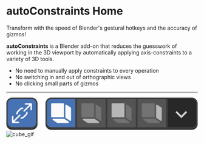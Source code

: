 # autoConstraints Home

Transform with the speed of Blender's gestural hotkeys and the accuracy of gizmos!

**autoConstraints** is a Blender add-on that reduces the guesswork of working in the 3D viewport by automatically applying axis-constraints to a variety of 3D tools.

- No need to manually apply constraints to every operation
- No switching in and out of orthographic views
- No clicking small parts of gizmos

----




![toolbar](assets/toolbar_on.png)
![cube_gif](assets/cube_16_9_medium.gif)




